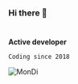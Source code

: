 ### Hi there 👋

# <MonDiDev>

**Active developer**

```
Coding since 2018

```

<img src="https://komarev.com/ghpvc/?username=MonDiDev" alt="MonDi" />
